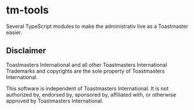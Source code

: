 # tm-tools
Several TypeScript modules to make the administrativ live as a Toastmaster easier.


## Disclaimer
Toastmasters International and all other Toastmasters International Trademarks and copyrights are the sole property of Toastmasters International.

This software is independent of Toastmasters International. It is not authorized by, endorsed by, sponsored by, affiliated with, or otherwise approved by Toastmasters International.